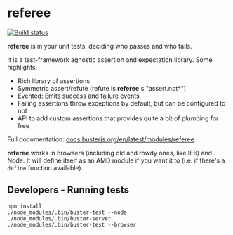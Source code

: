 # referee

[![Build status](https://secure.travis-ci.org/busterjs/referee.png?branch=master)](http://travis-ci.org/busterjs/referee)

**referee** is in your unit tests, deciding who passes and who fails.

It is a test-framework agnostic assertion and expectation library.
Some highlights:

- Rich library of assertions
- Symmetric assert/refute (refute is **referee**'s "assert.not*")
- Evented: Emits success and failure events
- Failing assertions throw exceptions by default, but can be configured to not
- API to add custom assertions that provides quite a bit of plumbing for free

Full documentation:
[docs.busterjs.org/en/latest/modules/referee](http://docs.busterjs.org/en/latest/modules/referee/).

**referee** works in browsers (including old and rowdy ones, like IE6) and Node.
It will define itself as an AMD module if you want it to (i.e. if there's a
`define` function available).

## Developers - Running tests

    npm install
    ./node_modules/.bin/buster-test --node
    ./node_modules/.bin/buster-server
    ./node_modules/.bin/buster-test --browser
